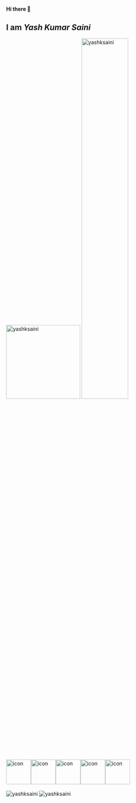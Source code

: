 #### Hi there 👋
## I am <strong><em>Yash Kumar Saini</em></strong> 

<!-- For displaying count of profile visit -->
<img style="width:200px" src="https://komarev.com/ghpvc/?username=yashksaini&label=Profile%20views&color=0e75b6&style=flat" alt="yashksaini" /> 

<img style="width:50%" src="https://github-readme-stats.vercel.app/api/top-langs?username=yashksaini&show_icons=true&locale=en&layout=compact" alt="yashksaini" />

<div align="left">
  <div style="display: flex; align-items: flex-start;">
    <img src="https://techstack-generator.vercel.app/java-icon.svg" alt="icon" width="67" height="67" />
    <img src="https://techstack-generator.vercel.app/github-icon.svg" alt="icon" width="67" height="67" />
    <img src="https://techstack-generator.vercel.app/js-icon.svg" alt="icon" width="67" height="67" />
    <img src="https://techstack-generator.vercel.app/prettier-icon.svg" alt="icon" width="67" height="67" />
    <img src="https://techstack-generator.vercel.app/mysql-icon.svg" alt="icon" width="67" height="67" />
  </div>
</div>
<br>

<!-- For displaying Github stats -->

<img  src="https://github-readme-stats.vercel.app/api?username=yashksaini&show_icons=true&locale=en" alt="yashksaini" />
<img  src="https://github-readme-streak-stats.herokuapp.com/?user=yashksaini&" alt="yashksaini" />

<!--
**yashksaini/yashksaini** is a ✨ _special_ ✨ repository because its `README.md` (this file) appears on your GitHub profile.

Here are some ideas to get you started:

- 🔭 I’m currently working on ...
- 🌱 I’m currently learning ...
- 👯 I’m looking to collaborate on ...
- 🤔 I’m looking for help with ...
- 💬 Ask me about ...
- 📫 How to reach me: ...
- 😄 Pronouns: ...
- ⚡ Fun fact: ...
-->
